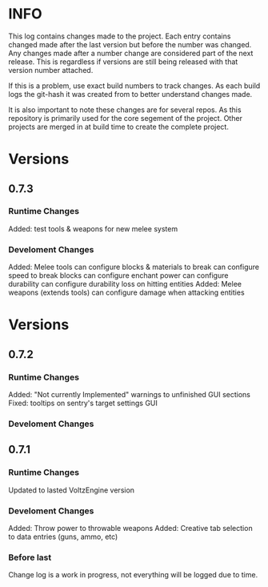 # INFO
This log contains changes made to the project. Each entry contains changed made after the last version but before the number was changed. Any changes made after a number change are considered part of the next release. This is regardless if versions are still being released with that version number attached. 

If this is a problem, use exact build numbers to track changes. As each build logs the git-hash it was created from to better understand changes made.

It is also important to note these changes are for several repos. As this repository is primarily used for the core segement of the project. Other projects are merged in at build time to create the complete project. 

# Versions
## 0.7.3
### Runtime Changes
Added: test tools & weapons for new melee system


### Develoment Changes
Added: Melee tools
        can configure blocks & materials to break
        can configure speed to break blocks
        can configure enchant power
        can configure durability
        can configure durability loss on hitting entities
Added: Melee weapons (extends tools)
        can configure damage when attacking entities
        
# Versions
## 0.7.2
### Runtime Changes
Added: "Not currently Implemented" warnings to unfinished GUI sections
Fixed: tooltips on sentry's target settings GUI


### Develoment Changes


## 0.7.1
### Runtime Changes
Updated to lasted VoltzEngine version

### Develoment Changes
Added: Throw power to throwable weapons
Added: Creative tab selection to data entries (guns, ammo, etc)

### Before last
Change log is a work in progress, not everything will be logged due to time.